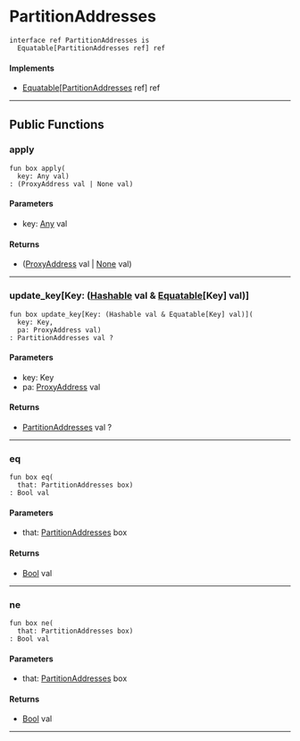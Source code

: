 # PartitionAddresses

```pony
interface ref PartitionAddresses is
  Equatable[PartitionAddresses ref] ref
```

#### Implements

* [Equatable](builtin-Equatable)\[[PartitionAddresses](wallaroo-core-topology-PartitionAddresses) ref\] ref

---

## Public Functions

### apply

```pony
fun box apply(
  key: Any val)
: (ProxyAddress val | None val)
```
#### Parameters

*   key: [Any](builtin-Any) val

#### Returns

* ([ProxyAddress](wallaroo-core-topology-ProxyAddress) val | [None](builtin-None) val)

---

### update_key\[Key: ([Hashable](collections-Hashable) val & [Equatable](builtin-Equatable)\[Key\] val)\]

```pony
fun box update_key[Key: (Hashable val & Equatable[Key] val)](
  key: Key,
  pa: ProxyAddress val)
: PartitionAddresses val ?
```
#### Parameters

*   key: Key
*   pa: [ProxyAddress](wallaroo-core-topology-ProxyAddress) val

#### Returns

* [PartitionAddresses](wallaroo-core-topology-PartitionAddresses) val ?

---

### eq

```pony
fun box eq(
  that: PartitionAddresses box)
: Bool val
```
#### Parameters

*   that: [PartitionAddresses](wallaroo-core-topology-PartitionAddresses) box

#### Returns

* [Bool](builtin-Bool) val

---

### ne

```pony
fun box ne(
  that: PartitionAddresses box)
: Bool val
```
#### Parameters

*   that: [PartitionAddresses](wallaroo-core-topology-PartitionAddresses) box

#### Returns

* [Bool](builtin-Bool) val

---

